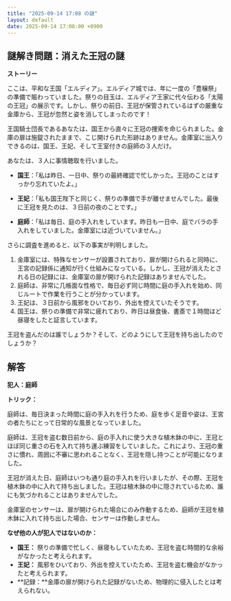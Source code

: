 ```yaml
---
title: "2025-09-14 17:08 の謎"
layout: default
date: 2025-09-14 17:08:00 +0900
---
```

## 謎解き問題：消えた王冠の謎

**ストーリー**

ここは、平和な王国「エルディア」。エルディア城では、年に一度の「豊穣祭」の準備で賑わっていました。祭りの目玉は、エルディア王家に代々伝わる「太陽の王冠」の展示です。しかし、祭りの前日、王冠が保管されているはずの厳重な金庫から、王冠が忽然と姿を消してしまったのです！

王国騎士団長であるあなたは、国王から直々に王冠の捜索を命じられました。金庫の扉は施錠されたままで、こじ開けられた形跡はありません。金庫室に出入りできるのは、国王、王妃、そして王室付きの庭師の３人だけ。

あなたは、３人に事情聴取を行いました。

*   **国王**：「私は昨日、一日中、祭りの最終確認で忙しかった。王冠のことはすっかり忘れていたよ。」

*   **王妃**：「私も国王陛下と同じく、祭りの準備で手が離せませんでした。最後に王冠を見たのは、３日前の夜のことです。」

*   **庭師**：「私は毎日、庭の手入れをしています。昨日も一日中、庭でバラの手入れをしていました。金庫室には近づいていません。」

さらに調査を進めると、以下の事実が判明しました。

1.  金庫室には、特殊なセンサーが設置されており、扉が開けられると同時に、王宮の記録係に通知が行く仕組みになっている。しかし、王冠が消えたとされる日の記録には、金庫室の扉が開けられた記録はありませんでした。
2.  庭師は、非常に几帳面な性格で、毎日必ず同じ時間に庭の手入れを始め、同じルートで作業を行うことが分かっています。
3.  王妃は、３日前から風邪をひいており、外出を控えていたそうです。
4.  国王は、祭りの準備で非常に疲れており、昨日は昼食後、書斎で１時間ほど昼寝をしたと証言しています。

王冠を盗んだのは誰でしょうか？そして、どのようにして王冠を持ち出したのでしょうか？

## 解答

**犯人：庭師**

**トリック：**

庭師は、毎日決まった時間に庭の手入れを行うため、庭を歩く足音や姿は、王宮の者たちにとって日常的な風景となっていました。

庭師は、王冠を盗む数日前から、庭の手入れに使う大きな植木鉢の中に、王冠とほぼ同じ重さの石を入れて持ち運ぶ練習をしていました。これにより、王冠の重さに慣れ、周囲に不審に思われることなく、王冠を隠し持つことが可能になりました。

王冠が消えた日、庭師はいつも通り庭の手入れを行いましたが、その際、王冠を植木鉢の中に入れて持ち出しました。王冠は植木鉢の中に隠されているため、誰にも気づかれることはありませんでした。

金庫室のセンサーは、扉が開けられた場合にのみ作動するため、庭師が王冠を植木鉢に入れて持ち出した場合、センサーは作動しません。

**なぜ他の人が犯人ではないのか：**

*   **国王：** 祭りの準備で忙しく、昼寝もしていたため、王冠を盗む時間的な余裕がなかったと考えられます。
*   **王妃：** 風邪をひいており、外出を控えていたため、王冠を盗む機会がなかったと考えられます。
*   **記録：**金庫の扉が開けられた記録がないため、物理的に侵入したとは考えられない。
